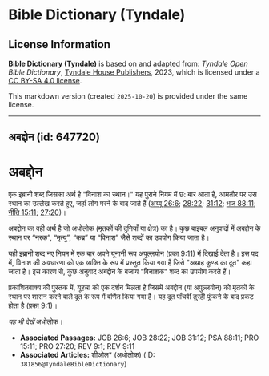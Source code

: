# Bible Dictionary (Tyndale)

## License Information

**Bible Dictionary (Tyndale)** is based on and adapted from: _Tyndale Open Bible Dictionary_, [Tyndale House Publishers](https://tyndaleopenresources.com/), 2023, which is licensed under a [CC BY-SA 4.0 license](https://creativecommons.org/licenses/by-sa/4.0/legalcode.en).

This markdown version (created `2025-10-20`) is provided under the same license.



--------------------------------

## अबद्दोन (id: 647720)

अबद्दोन
=======

एक इब्रानी शब्द जिसका अर्थ है "विनाश का स्थान।" यह पुराने नियम में छ: बार आता है, आमतौर पर उस स्थान का उल्लेख करते हुए, जहाँ लोग मरने के बाद जाते हैं ([अय्यू 26:6](https://ref.ly/Job26:6); [28:22](https://ref.ly/Job28:22); [31:12](https://ref.ly/Job31:12); [भज 88:11](https://ref.ly/Ps88:11); [नीति 15:11](https://ref.ly/Prov15:11); [27:20](https://ref.ly/Prov27:20))।

अबद्दोन का वही अर्थ है जो अधोलोक (मृतकों की दुनियाँ या क्षेत्र) का है। कुछ बाइबल अनुवादों में अबद्दोन के स्थान पर “नरक”, “मृत्यु”, “कब्र” या “विनाश” जैसे शब्दों का उपयोग किया जाता है।

यही इब्रानी शब्द नए नियम में एक बार अपने यूनानी रूप अपुल्लयोन ([प्रका 9:11](https://ref.ly/Rev9:11)) में दिखाई देता है। इस पद में, विनाश की अवधारणा को एक व्यक्ति के रूप में प्रस्तुत किया गया है जिसे "अथाह कुण्ड का दूत" कहा जाता है। इस कारण से, कुछ अनुवाद अबद्दोन के बजाय "विनाशक" शब्द का उपयोग करते हैं।

प्रकाशितवाक्य की पुस्तक में, यूहन्ना को एक दर्शन मिलता है जिसमें अबद्दोन (या अपुल्लयोन) को मृतकों के स्थान पर शासन करने वाले दूत के रूप में वर्णित किया गया है। यह दूत पाँचवीं तुरही फूंकने के बाद प्रकट होता है ([प्रका 9:1](https://ref.ly/Rev9:1))।

*यह भी देखें* अधोलोक।

* **Associated Passages:** JOB 26:6; JOB 28:22; JOB 31:12; PSA 88:11; PRO 15:11; PRO 27:20; REV 9:1; REV 9:11
* **Associated Articles:** शीओल* (अधोलोक) (ID: `381856@TyndaleBibleDictionary`)


